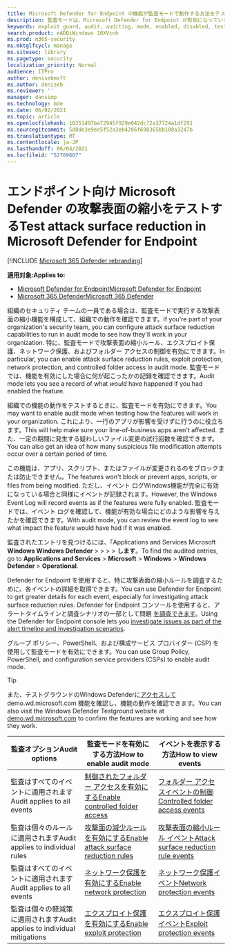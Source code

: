 ```yaml
---
title: Microsoft Defender for Endpoint の機能が監査モードで動作する方法をテストする
description: 監査モードは、Microsoft Defender for Endpoint が有効になっている場合にデバイスを保護する方法を確認するのに役立ちます。
keywords: exploit guard, audit, auditing, mode, enabled, disabled, test, demo, evaluate, lab
search.product: eADQiWindows 10XVcnh
ms.prod: m365-security
ms.mktglfcycl: manage
ms.sitesec: library
ms.pagetype: security
localization_priority: Normal
audience: ITPro
author: denisebmsft
ms.author: deniseb
ms.reviewer: ''
manager: dansimp
ms.technology: mde
ms.date: 06/02/2021
ms.topic: article
ms.openlocfilehash: 10351d97ba72945f929e042dc72a37724a1df291
ms.sourcegitcommit: 5d8de3e9ee5f52a3eb4206f690365bb108a3247b
ms.translationtype: MT
ms.contentlocale: ja-JP
ms.lasthandoff: 06/04/2021
ms.locfileid: "52769607"
---
```

# <a name="test-attack-surface-reduction-in-microsoft-defender-for-endpoint"></a><span data-ttu-id="46b6e-104">エンドポイント向け Microsoft Defender の攻撃表面の縮小をテストする</span><span class="sxs-lookup"><span data-stu-id="46b6e-104">Test attack surface reduction in Microsoft Defender for Endpoint</span></span>

[!INCLUDE [Microsoft 365 Defender rebranding](../../includes/microsoft-defender.md)]

<span data-ttu-id="46b6e-105">**適用対象:**</span><span class="sxs-lookup"><span data-stu-id="46b6e-105">**Applies to:**</span></span>
- [<span data-ttu-id="46b6e-106">Microsoft Defender for Endpoint</span><span class="sxs-lookup"><span data-stu-id="46b6e-106">Microsoft Defender for Endpoint</span></span>](https://go.microsoft.com/fwlink/?linkid=2154037)
- [<span data-ttu-id="46b6e-107">Microsoft 365 Defender</span><span class="sxs-lookup"><span data-stu-id="46b6e-107">Microsoft 365 Defender</span></span>](https://go.microsoft.com/fwlink/?linkid=2118804)

<span data-ttu-id="46b6e-108">組織のセキュリティ チームの一員である場合は、監査モードで実行する攻撃表面の縮小機能を構成して、組織での動作を確認できます。</span><span class="sxs-lookup"><span data-stu-id="46b6e-108">If you're part of your organization's security team, you can configure attack surface reduction capabilities to run in audit mode to see how they'll work in your organization.</span></span> <span data-ttu-id="46b6e-109">特に、監査モードで攻撃表面の縮小ルール、エクスプロイト保護、ネットワーク保護、およびフォルダー アクセスの制御を有効にできます。</span><span class="sxs-lookup"><span data-stu-id="46b6e-109">In particular, you can enable attack surface reduction rules, exploit protection, network protection, and controlled folder access in audit mode.</span></span> <span data-ttu-id="46b6e-110">監査モードでは、機能を有効にした場合に何が起こったかの記録を確認できます。</span><span class="sxs-lookup"><span data-stu-id="46b6e-110">Audit mode lets you see a record of what *would* have happened if you had enabled the feature.</span></span>

<span data-ttu-id="46b6e-111">組織での機能の動作をテストするときに、監査モードを有効にできます。</span><span class="sxs-lookup"><span data-stu-id="46b6e-111">You may want to enable audit mode when testing how the features will work in your organization.</span></span> <span data-ttu-id="46b6e-112">これにより、一行のアプリが影響を受けずに行うのに役立ちます。</span><span class="sxs-lookup"><span data-stu-id="46b6e-112">This will help make sure your line-of-business apps aren't affected.</span></span> <span data-ttu-id="46b6e-113">また、一定の期間に発生する疑わしいファイル変更の試行回数を確認できます。</span><span class="sxs-lookup"><span data-stu-id="46b6e-113">You can also get an idea of how many suspicious file modification attempts occur over a certain period of time.</span></span>

<span data-ttu-id="46b6e-114">この機能は、アプリ、スクリプト、またはファイルが変更されるのをブロックまたは防止できません。</span><span class="sxs-lookup"><span data-stu-id="46b6e-114">The features won't block or prevent apps, scripts, or files from being modified.</span></span> <span data-ttu-id="46b6e-115">ただし、イベント ログWindows機能が完全に有効になっている場合と同様にイベントが記録されます。</span><span class="sxs-lookup"><span data-stu-id="46b6e-115">However, the Windows Event Log will record events as if the features were fully enabled.</span></span> <span data-ttu-id="46b6e-116">監査モードでは、イベント ログを確認して、機能が有効な場合にどのような影響を与えたかを確認できます。</span><span class="sxs-lookup"><span data-stu-id="46b6e-116">With audit mode, you can review the event log to see what impact the feature would have had if it was enabled.</span></span>

<span data-ttu-id="46b6e-117">監査されたエントリを見つけるには、「Applications and Services Microsoft **Windows Windows Defender**  >    >    >    >  **します**。</span><span class="sxs-lookup"><span data-stu-id="46b6e-117">To find the audited entries, go to **Applications and Services** > **Microsoft** > **Windows** > **Windows Defender** > **Operational**.</span></span>

<span data-ttu-id="46b6e-118">Defender for Endpoint を使用すると、特に攻撃表面の縮小ルールを調査するために、各イベントの詳細を取得できます。</span><span class="sxs-lookup"><span data-stu-id="46b6e-118">You can use Defender for Endpoint to get greater details for each event, especially for investigating attack surface reduction rules.</span></span> <span data-ttu-id="46b6e-119">Defender for Endpoint コンソールを使用すると、アラートタイムラインと調査シナリオの一部として問題 [を調査できます](investigate-alerts.md)。</span><span class="sxs-lookup"><span data-stu-id="46b6e-119">Using the Defender for Endpoint console lets you [investigate issues as part of the alert timeline and investigation scenarios](investigate-alerts.md).</span></span>

<span data-ttu-id="46b6e-120">グループ ポリシー、PowerShell、および構成サービス プロバイダー (CSP) を使用して監査モードを有効にできます。</span><span class="sxs-lookup"><span data-stu-id="46b6e-120">You can use Group Policy, PowerShell, and configuration service providers (CSPs) to enable audit mode.</span></span>

> [!TIP]
> <span data-ttu-id="46b6e-121">また、テストグラウンドのWindows Defenderに[アクセスして](https://demo.wd.microsoft.com?ocid=cx-wddocs-testground)demo.wd.microsoft.com 機能を確認し、機能の動作を確認できます。</span><span class="sxs-lookup"><span data-stu-id="46b6e-121">You can also visit the Windows Defender Testground website at [demo.wd.microsoft.com](https://demo.wd.microsoft.com?ocid=cx-wddocs-testground) to confirm the features are working and see how they work.</span></span>

 <span data-ttu-id="46b6e-122">**監査オプション**</span><span class="sxs-lookup"><span data-stu-id="46b6e-122">**Audit options**</span></span> | <span data-ttu-id="46b6e-123">**監査モードを有効にする方法**</span><span class="sxs-lookup"><span data-stu-id="46b6e-123">**How to enable audit mode**</span></span> | <span data-ttu-id="46b6e-124">**イベントを表示する方法**</span><span class="sxs-lookup"><span data-stu-id="46b6e-124">**How to view events**</span></span>
|---------|---------|---------|
| <span data-ttu-id="46b6e-125">監査はすべてのイベントに適用されます</span><span class="sxs-lookup"><span data-stu-id="46b6e-125">Audit applies to all events</span></span> | [<span data-ttu-id="46b6e-126">制御されたフォルダー アクセスを有効にする</span><span class="sxs-lookup"><span data-stu-id="46b6e-126">Enable controlled folder access</span></span>](enable-controlled-folders.md) | [<span data-ttu-id="46b6e-127">フォルダー アクセスイベントの制御</span><span class="sxs-lookup"><span data-stu-id="46b6e-127">Controlled folder access events</span></span>](evaluate-controlled-folder-access.md#review-controlled-folder-access-events-in-windows-event-viewer)
| <span data-ttu-id="46b6e-128">監査は個々のルールに適用されます</span><span class="sxs-lookup"><span data-stu-id="46b6e-128">Audit applies to individual rules</span></span> | [<span data-ttu-id="46b6e-129">攻撃面の減少ルールを有効にする</span><span class="sxs-lookup"><span data-stu-id="46b6e-129">Enable attack surface reduction rules</span></span>](enable-attack-surface-reduction.md) | [<span data-ttu-id="46b6e-130">攻撃表面の縮小ルール イベント</span><span class="sxs-lookup"><span data-stu-id="46b6e-130">Attack surface reduction rule events</span></span>](evaluate-attack-surface-reduction.md#review-attack-surface-reduction-events-in-windows-event-viewer)
| <span data-ttu-id="46b6e-131">監査はすべてのイベントに適用されます</span><span class="sxs-lookup"><span data-stu-id="46b6e-131">Audit applies to all events</span></span> | [<span data-ttu-id="46b6e-132">ネットワーク保護を有効にする</span><span class="sxs-lookup"><span data-stu-id="46b6e-132">Enable network protection</span></span>](enable-network-protection.md) | [<span data-ttu-id="46b6e-133">ネットワーク保護イベント</span><span class="sxs-lookup"><span data-stu-id="46b6e-133">Network protection events</span></span>](evaluate-network-protection.md#review-network-protection-events-in-windows-event-viewer)
| <span data-ttu-id="46b6e-134">監査は個々の軽減策に適用されます</span><span class="sxs-lookup"><span data-stu-id="46b6e-134">Audit applies to individual mitigations</span></span> | [<span data-ttu-id="46b6e-135">エクスプロイト保護を有効にする</span><span class="sxs-lookup"><span data-stu-id="46b6e-135">Enable exploit protection</span></span>](enable-exploit-protection.md) | [<span data-ttu-id="46b6e-136">エクスプロイト保護イベント</span><span class="sxs-lookup"><span data-stu-id="46b6e-136">Exploit protection events</span></span>](exploit-protection.md#review-exploit-protection-events-in-windows-event-viewer)


